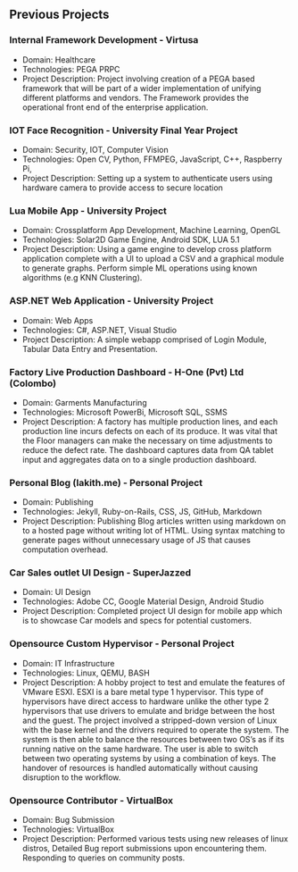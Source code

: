 
## Previous Projects

### Internal Framework Development - Virtusa

- Domain: Healthcare
- Technologies: PEGA PRPC
- Project Description: Project involving creation of a PEGA based framework that will be part of a wider implementation of unifying different platforms and vendors. The Framework provides the operational front end of the enterprise application. 

### IOT Face Recognition - University Final Year Project

- Domain: Security, IOT, Computer Vision
- Technologies: Open CV, Python, FFMPEG, JavaScript, C++, Raspberry Pi,
- Project Description: Setting up a system to authenticate users using hardware camera to provide access to secure location

### Lua Mobile App - University Project

- Domain: Crossplatform App Development, Machine Learning, OpenGL
- Technologies: Solar2D Game Engine, Android SDK, LUA 5.1
- Project Description: Using a game engine to develop cross platform application complete with a UI to upload a CSV and a graphical module to  generate graphs. Perform simple ML operations using known algorithms (e.g KNN Clustering). 

### ASP.NET Web Application - University Project

- Domain: Web Apps 
- Technologies: C#, ASP.NET, Visual Studio
- Project Description: A simple webapp comprised of Login Module, Tabular Data Entry and Presentation. 

### Factory Live Production Dashboard - H-One (Pvt) Ltd (Colombo)

- Domain: Garments Manufacturing
- Technologies: Microsoft PowerBi, Microsoft SQL, SSMS
- Project Description: A factory has multiple production lines, and each production line incurs defects on each of its produce. It was vital that the Floor managers can make the necessary on time adjustments to reduce the defect rate. The dashboard captures data from QA tablet input and aggregates data on to a single production dashboard.

### Personal Blog (lakith.me) - Personal Project

- Domain: Publishing
- Technologies: Jekyll, Ruby-on-Rails, CSS, JS, GitHub, Markdown
- Project Description: Publishing Blog articles written using markdown on to a hosted page without writing lot of HTML. Using syntax matching to generate pages without unnecessary usage of JS that causes computation overhead.

### Car Sales outlet UI Design - SuperJazzed 

- Domain: UI Design
- Technologies: Adobe CC, Google Material Design, Android Studio
- Project Description: Completed project UI design for mobile app which is to showcase Car models and specs for potential customers.  

### Opensource Custom Hypervisor - Personal Project

- Domain: IT Infrastructure
- Technologies: Linux, QEMU, BASH
- Project Description: A hobby project to test and emulate the features of VMware ESXI. ESXI is a bare metal type 1 hypervisor. This type of hypervisors have direct access to hardware unlike the other type 2 hypervisors that use drivers to emulate and bridge between the host and the guest. The project involved a stripped-down version of Linux with the base kernel and the drivers required to operate the system. The system is then able to balance the resources between two OS’s as if its running native on the same hardware. The user is able to switch between two operating systems by using a combination of keys. The handover of resources is handled automatically without causing disruption to the workflow.

### Opensource Contributor - VirtualBox

- Domain: Bug Submission
- Technologies: VirtualBox
- Project Description: Performed various tests using new releases of linux distros, Detailed Bug report submissions upon encountering them. Responding to queries on community posts. 
